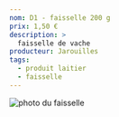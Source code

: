 ```yaml
---
nom: D1 - faisselle 200 g
prix: 1,50 €
description: >
  faisselle de vache
producteur: Jarouilles
tags: 
  - produit laitier
  - faisselle
---
```


![photo du faisselle](./media/faisselle.jpg)